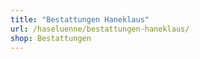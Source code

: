 ```yaml
---
title: "Bestattungen Haneklaus"
url: /haseluenne/bestattungen-haneklaus/
shop: Bestattungen
---
```

